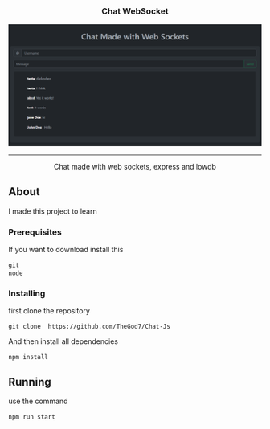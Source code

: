 <h3 align="center">Chat WebSocket</h3>

  <a href="" rel="noopener">

 <img src="./doc/Messages.png" alt="Project logo"></a>


---

<p align="center"> Chat made with web sockets, express and lowdb
    <br> 
</p>



## About <a name = "about"></a>

I made this project to learn
### Prerequisites

If you want to download install this 

```shell
git
node
```

### Installing

first clone the repository

```shell
git clone  https://github.com/TheGod7/Chat-Js
```

And then install all dependencies

```shell
npm install
```


## Running 

use the command
```shell
npm run start
```

